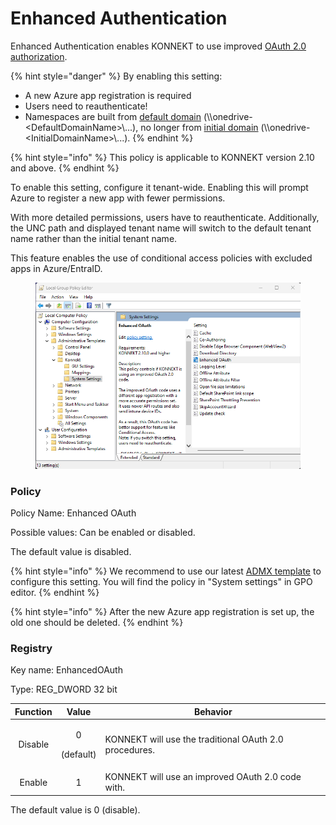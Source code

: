 # Enhanced Authentication

Enhanced Authentication enables KONNEKT to use improved [OAuth 2.0 authorization](https://learn.microsoft.com/en-us/entra/identity-platform/v2-oauth2-auth-code-flow#protocol-details).

{% hint style="danger" %}
By enabling this setting:

* A new Azure app registration is required
* Users need to reauthenticate!
* Namespaces are built from [default domain](https://learn.microsoft.com/en-us/microsoft-365/admin/setup/domains-faq?view=o365-worldwide#how-do-i-set-or-change-the-default-domain-in-microsoft-365) (\\\onedrive-\<DefaultDomainName>\\...), no longer from [initial domain](https://learn.microsoft.com/en-us/microsoft-365/admin/setup/domains-faq?view=o365-worldwide#how-do-i-set-or-change-the-default-domain-in-microsoft-365) (\\\onedrive-\<InitialDomainName>\\...).
{% endhint %}

{% hint style="info" %}
This policy is applicable to KONNEKT version 2.10 and above.
{% endhint %}

To enable this setting, configure it tenant-wide. Enabling this will prompt Azure to register a new app with fewer permissions.

With more detailed permissions, users have to reauthenticate. Additionally, the UNC path and displayed tenant name will switch to the default tenant name rather than the initial tenant name.

This feature enables the use of conditional access policies with excluded apps in Azure/EntraID.

<figure><img src="../../.gitbook/assets/image.png" alt=""><figcaption></figcaption></figure>

### Policy

Policy Name: Enhanced OAuth

Possible values: Can be enabled or disabled.&#x20;

The default value is disabled.

{% hint style="info" %}
We recommend to use our latest [ADMX template](../management-options/settings-via-gpo.md#admx-file) to configure this setting. You will find the policy in "System settings" in GPO editor.
{% endhint %}

{% hint style="info" %}
After the new Azure app registration is set up, the old one should be deleted.
{% endhint %}



### Registry

Key name: EnhancedOAuth

Type: REG\_DWORD 32 bit

| Function |           Value          | Behavior                                               |
| :------: | :----------------------: | ------------------------------------------------------ |
|  Disable | <p>0</p><p>(default)</p> | KONNEKT will use the traditional OAuth 2.0 procedures. |
|  Enable  |             1            | KONNEKT will use an improved OAuth 2.0 code with.      |

The default value is 0 (disable).
